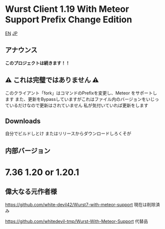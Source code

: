 # Wurst Client 1.19 With Meteor Support Prefix Change Edition

[EN](README.md) [JP](README_JP.md)

## アナウンス
**このプロジェクトは続きます！！**

## ⚠ これは完璧ではありません ⚠

このクライアント「fork」はコマンドのPrefixを変更し、Meteor をサポートします
また、更新をBypassしていますがこれはファイル内のバージョンをいじっているだけなので更新はされていません
私が気付いていれば更新をします

## Downloads

自分でビルドしとけ またはリリースからダウンロードしろくそが

## 内部バージョン
# 7.36  1.20 or 1.20.1

## 偉大なる元作者様
https://github.com/white-devil42/Wurst7-with-meteor-support 現在は削除済み

https://github.com/whitedevil-tmp/Wurst-With-Meteor-Support 代替品
